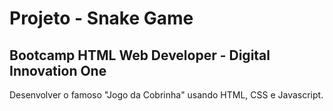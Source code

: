 # Projeto - Snake Game
## Bootcamp HTML Web Developer - Digital Innovation One

Desenvolver o famoso "Jogo da Cobrinha" usando HTML, CSS e Javascript.